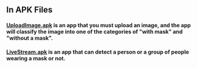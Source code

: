 ## In APK Files

#### [UploadImage.apk](https://github.com/KevinTsaiCodes/Novel-Coronavirus-Pneumonia-Face-Mask-Detector-WorkShop/blob/main/Android%20APP/APKs/UploadImage.apk) is an app that you must upload an image, and the app will classify the image into one of the categories of "with mask" and "without a mask".

#### [LiveStream.apk](https://github.com/KevinTsaiCodes/Novel-Coronavirus-Pneumonia-Face-Mask-Detector-WorkShop/blob/main/Android%20APP/APKs/LiveStream.apk) is an app that can detect a person or a group of people wearing a mask or not.
